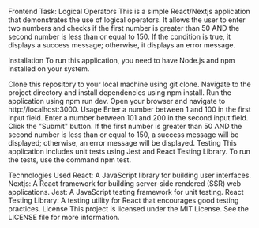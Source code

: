 Frontend Task: Logical Operators
This is a simple React/Nextjs application that demonstrates the use of logical operators. It allows the user to enter two numbers and checks if the first number is greater than 50 AND the second number is less than or equal to 150. If the condition is true, it displays a success message; otherwise, it displays an error message.

Installation
To run this application, you need to have Node.js and npm installed on your system.

Clone this repository to your local machine using git clone.
Navigate to the project directory and install dependencies using npm install.
Run the application using npm run dev.
Open your browser and navigate to http://localhost:3000.
Usage
Enter a number between 1 and 100 in the first input field.
Enter a number between 101 and 200 in the second input field.
Click the "Submit" button.
If the first number is greater than 50 AND the second number is less than or equal to 150, a success message will be displayed; otherwise, an error message will be displayed.
Testing
This application includes unit tests using Jest and React Testing Library. To run the tests, use the command npm test.

Technologies Used
React: A JavaScript library for building user interfaces.
Nextjs: A React framework for building server-side rendered (SSR) web applications.
Jest: A JavaScript testing framework for unit testing.
React Testing Library: A testing utility for React that encourages good testing practices.
License
This project is licensed under the MIT License. See the LICENSE file for more information.
